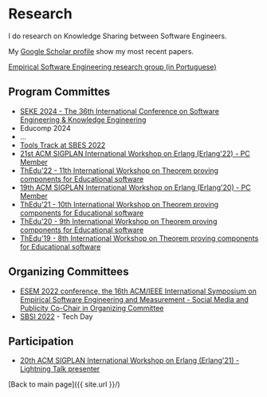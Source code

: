 # Research


I do research on Knowledge Sharing between Software Engineers.

My [Google Scholar profile](https://scholar.google.com.br/citations?user=R7hC3-wAAAAJ) show my most recent papers.

[Empirical Software Engineering research group (in Portuguese)](http://www.utfpr.edu.br/cursos/coordenacoes/stricto-sensu/ppgca-ct/area-academica/grupos-de-pesquisa-do-ppgca-ct/engenharia-de-software-empirica)


## Program Committes

- [SEKE 2024 - The 36th International Conference on Software Engineering & Knowledge Engineering](https://ksiresearch.org/seke/seke24.html)
- Educomp 2024
- ...
- [Tools Track at SBES 2022](https://cbsoft2022.facom.ufu.br/sbes-ferramentas.php)
- [21st ACM SIGPLAN International Workshop on Erlang (Erlang'22) - PC Member](https://icfp20.sigplan.org/home/erlang-2022)
- [ThEdu'22 - 11th International Workshop on Theorem proving components for Educational software](https://www.uc.pt/en/congressos/thedu/ThEdu22/pc2022)
- [19th ACM SIGPLAN International Workshop on Erlang (Erlang'20) - PC Member](https://icfp20.sigplan.org/home/erlang-2020)
- [ThEdu'21 - 10th International Workshop on Theorem proving components for Educational software](https://www.uc.pt/en/congressos/thedu/ThEdu21/pc2021)
- [ThEdu'20 - 9th International Workshop on Theorem proving components for Educational software](https://www.uc.pt/en/congressos/thedu/thedu20/pc2020)
- [ThEdu'19 - 8th International Workshop on Theorem proving components for Educational software](https://www.uc.pt/en/congressos/thedu/thedu19/pc2019)

## Organizing Committees

- [ESEM 2022 conference, the 16th ACM/IEEE International Symposium on Empirical Software Engineering and Measurement - Social Media and Publicity Co-Chair in Organizing Committee](https://conf.researchr.org/home/esem-2022)
- [SBSI 2022](https://sbsi2022.ct.utfpr.edu.br/curitiba/index.html) - Tech Day


## Participation

- [20th ACM SIGPLAN International Workshop on Erlang (Erlang'21) - Lightning Talk presenter](https://icfp20.sigplan.org/home/erlang-2021)


[Back to main page]({{ site.url }}/)

